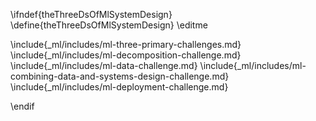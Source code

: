 \ifndef{theThreeDsOfMlSystemDesign}
\define{theThreeDsOfMlSystemDesign}
\editme

\include{_ml/includes/ml-three-primary-challenges.md}
\include{_ml/includes/ml-decomposition-challenge.md}
\include{_ml/includes/ml-data-challenge.md}
\include{_ml/includes/ml-combining-data-and-systems-design-challenge.md}
\include{_ml/includes/ml-deployment-challenge.md}

\endif
